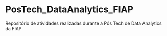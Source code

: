# PosTech_DataAnalytics_FIAP
Repositório de atividades realizadas durante a Pós Tech de Data Analytics da FIAP
